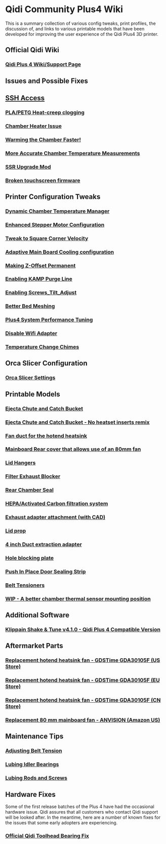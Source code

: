 # Qidi Community Plus4 Wiki

This is a summary collection of various config tweaks, print profiles, the discussion of, and
links to various printable models that have been developed for improving the user experience
of the Qidi Plus4 3D printer.

## Official Qidi Wiki

### [Qidi Plus 4 Wiki/Support Page](https://wiki.qidi3d.com/en/X-Plus4)

## Issues and Possible Fixes

## [SSH Access](./content/ssh-access/README.md)

### [PLA/PETG Heat-creep clogging](./content/nozzle-clogging-tips/README.md)

### [Chamber Heater Issue](./content/chamber-heater-issue/README.md)

### [Warming the Chamber Faster!](./content/tuning-for-40-percent-heater-power/README.md)

### [More Accurate Chamber Temperature Measurements](./content/chamber-heater-investigation/README.md)

### [SSR Upgrade Mod](./content/heater-ssr-upgrade/README.md)

### [Broken touchscreen firmware](./content/display-firmware-repair/README.md)


## Printer Configuration Tweaks

### [Dynamic Chamber Temperature Manager](./content/chamber-temperature-manager/README.md)

### [Enhanced Stepper Motor Configuration](./content/stepper-motor-tweaks/README.md)

### [Tweak to Square Corner Velocity](./content/square-corner-velocity/README.md)

### [Adaptive Main Board Cooling configuration](./content/adaptive-main-board-cooling)

### [Making Z-Offset Permanent](./content/making-z-offset-permanent)

### [Enabling KAMP Purge Line](./content/kamp-purging)

### [Enabling Screws_Tilt_Adjust](./content/Screws-Tilt-Adjust/)

### [Better Bed Meshing](./content/more-accurate-bed-meshing/README.md)

### [Plus4 System Performance Tuning](./content/system-tuning/README.md)

### [Disable Wifi Adapter](./content/8188gu-blacklist/README.md)

### [Temperature Change Chimes](./content/temp-chime/README.md)


## Orca Slicer Configuration

### [Orca Slicer Settings](./content/orca-slicer-settings)


## Printable Models

### [Ejecta Chute and Catch Bucket](https://www.thingiverse.com/thing:6789666)

### [Ejecta Chute and Catch Bucket - No heatset inserts remix](https://www.thingiverse.com/thing:6794632)

### [Fan duct for the hotend heatsink](https://www.thingiverse.com/thing:6782612)

### [Mainboard Rear cover that allows use of an 80mm fan](https://www.thingiverse.com/thing:6787302)

### [Lid Hangers](https://www.printables.com/model/1025183-qidi-plus-4-lid-hanger)

### [Filter Exhaust Blocker](https://www.printables.com/model/1037302-qidi-plus-4-filter-exhaust-blocker)

### [Rear Chamber Seal](https://www.printables.com/model/1040774-qidi-plus-4-rear-chamber-cover)

### [HEPA/Activated Carbon filtration system](https://www.printables.com/model/1022271-qidi-plus-4-filtration-system)

### [Exhaust adapter attachment (with CAD)](https://www.printables.com/model/1040218-qidi-plus-4-exhaust-adapter)

### [Lid prop](https://www.printables.com/model/1039528-qidi-plus4-lid-prop)

### [4 inch Duct extraction adapter](https://www.printables.com/model/1036212-qidi-plus-4-4-inch-duct)

### [Hole blocking plate](https://www.printables.com/model/1039152-qidi-4-plus-ports-cover)

### [Push In Place Door Sealing Strip](https://www.thingiverse.com/thing:6801577)

### [Belt Tensioners](https://www.printables.com/model/1044712-qidi-plus4-belt-tensioners/files)

### [WIP - A better chamber thermal sensor mounting position](https://www.thingiverse.com/thing:6802256)

## Additional Software

### [Klippain Shake & Tune v4.1.0 - Qidi Plus 4 Compatible Version](https://github.com/qidi-community/ShakeTune-For-Plus4)


## Aftermarket Parts

### [Replacement hotend heatsink fan - GDSTime GDA30105F (US Store)](https://west3d.com/products/gdstime-dc-24v-30x30x10-axial-fan-24v-gda30105f-dual-ball-bearing-1200rpm-1w-06a-xh2-54)

### [Replacement hotend heatsink fan - GDSTime GDA30105F (EU Store)](https://www.hotend.eu/p/gdstime-axial-fan-sleeve-3010-24v)

### [Replacement hotend heatsink fan - GDSTime GDA30105F (CN Store)](https://www.aliexpress.com/item/1005002857100082.html)

### [Replacement 80 mm mainboard fan - ANVISION (Amazon US)](https://www.amazon.com/ANVISION-2-Pack-Brushless-Cooling-Bearing/dp/B0C18G953Z)


## Maintenance Tips

### [Adjusting Belt Tension](./content/adjusting-belt-tension)

### [Lubing Idler Bearings](https://drive.google.com/file/d/1_KHpMQJNxle0u21L5dIt-LYLbkvVnGiD/view)

### [Lubing Rods and Screws](./content/lube-rods-screws)


## Hardware Fixes

Some of the first release batches of the Plus 4 have had the occasional hardware issue.
Qidi assures that all customers who contact Qidi support will be looked after.
In the meantime, here are a number of known fixes for the issues that some early adopters are experiencing.

### [Official Qidi Toolhead Bearing Fix](https://drive.google.com/drive/folders/1O0PR0vbxy0Tv7vgcNma1JERQyz9Ir3xW)



